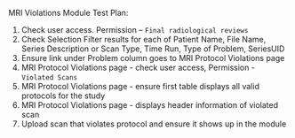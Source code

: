 MRI Violations Module Test Plan:

1. Check user access. Permission – `Final radiological reviews`
2. Check Selection Filter results for each of Patient Name, File Name,
   Series Description or Scan Type, Time Run, Type of Problem, SeriesUID
3. Ensure link under Problem column goes to MRI Protocol Violations page
4. MRI Protocol Violations page - check user access, Permission - `Violated Scans`
5. MRI Protocol Violations page - ensure first table displays all valid protocols
   for the study
6. MRI Protocol Violations page - displays header information of violated scan
7. Upload scan that violates protocol and ensure it shows up in the module
